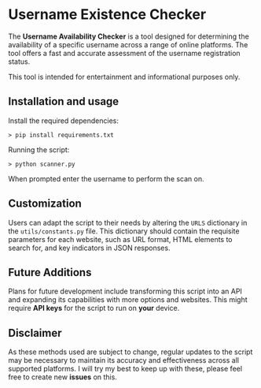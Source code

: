# Username Existence Checker

 The **Username Availability Checker** is a  tool designed for determining the availability of a specific username across a range of online platforms. The tool offers a fast and accurate assessment of the username registration status.

This tool is intended for entertainment and informational purposes only.

## Installation and usage
Install the required dependencies:

	> pip install requirements.txt
Running the script:

    > python scanner.py


When prompted enter the username to perform the scan on.

## Customization

Users can adapt the script to their needs by altering the `URLS` dictionary in the `utils/constants.py` file. This dictionary should contain the requisite parameters for each website, such as URL format, HTML elements to search for, and key indicators in JSON responses.

## Future Additions

Plans for future development include transforming this script into an API and expanding its capabilities with more options and websites. This might require **API keys** for the script to run on **your** device.


## Disclaimer

As these methods used are subject to change, regular updates to the script may be necessary to maintain its accuracy and effectiveness across all supported platforms. I will try my best to keep up with these, please feel free to create new **issues** on this.


